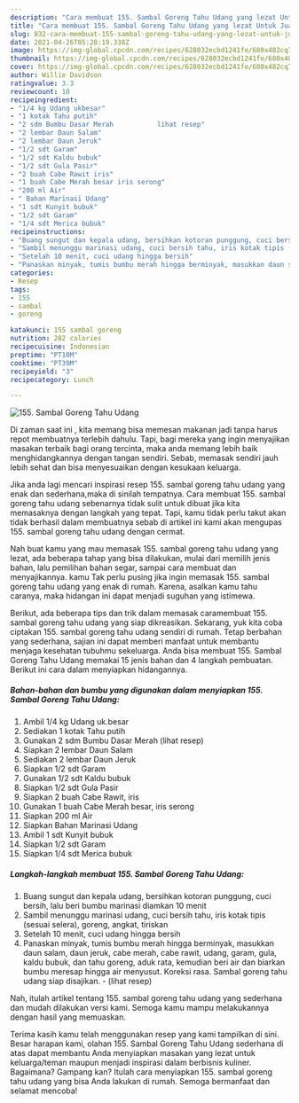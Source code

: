 ```yaml
---
description: "Cara membuat 155. Sambal Goreng Tahu Udang yang lezat Untuk Jualan"
title: "Cara membuat 155. Sambal Goreng Tahu Udang yang lezat Untuk Jualan"
slug: 832-cara-membuat-155-sambal-goreng-tahu-udang-yang-lezat-untuk-jualan
date: 2021-04-26T05:28:19.338Z
image: https://img-global.cpcdn.com/recipes/628032ecbd1241fe/680x482cq70/155-sambal-goreng-tahu-udang-foto-resep-utama.jpg
thumbnail: https://img-global.cpcdn.com/recipes/628032ecbd1241fe/680x482cq70/155-sambal-goreng-tahu-udang-foto-resep-utama.jpg
cover: https://img-global.cpcdn.com/recipes/628032ecbd1241fe/680x482cq70/155-sambal-goreng-tahu-udang-foto-resep-utama.jpg
author: Willie Davidson
ratingvalue: 3.3
reviewcount: 10
recipeingredient:
- "1/4 kg Udang ukbesar"
- "1 kotak Tahu putih"
- "2 sdm Bumbu Dasar Merah           lihat resep"
- "2 lembar Daun Salam"
- "2 lembar Daun Jeruk"
- "1/2 sdt Garam"
- "1/2 sdt Kaldu bubuk"
- "1/2 sdt Gula Pasir"
- "2 buah Cabe Rawit iris"
- "1 buah Cabe Merah besar iris serong"
- "200 ml Air"
- " Bahan Marinasi Udang"
- "1 sdt Kunyit bubuk"
- "1/2 sdt Garam"
- "1/4 sdt Merica bubuk"
recipeinstructions:
- "Buang sungut dan kepala udang, bersihkan kotoran punggung, cuci bersih, lalu beri bumbu marinasi diamkan 10 menit"
- "Sambil menunggu marinasi udang, cuci bersih tahu, iris kotak tipis (sesuai selera), goreng, angkat, tiriskan"
- "Setelah 10 menit, cuci udang hingga bersih"
- "Panaskan minyak, tumis bumbu merah hingga berminyak, masukkan daun salam, daun jeruk, cabe merah, cabe rawit, udang, garam, gula, kaldu bubuk, dan tahu goreng, aduk rata, kemudian beri air dan biarkan bumbu meresap hingga air menyusut. Koreksi rasa. Sambal goreng tahu udang siap disajikan.           (lihat resep)"
categories:
- Resep
tags:
- 155
- sambal
- goreng

katakunci: 155 sambal goreng 
nutrition: 282 calories
recipecuisine: Indonesian
preptime: "PT10M"
cooktime: "PT39M"
recipeyield: "3"
recipecategory: Lunch

---
```



![155. Sambal Goreng Tahu Udang](https://img-global.cpcdn.com/recipes/628032ecbd1241fe/680x482cq70/155-sambal-goreng-tahu-udang-foto-resep-utama.jpg)

Di zaman  saat ini , kita memang bisa memesan makanan jadi tanpa harus repot membuatnya terlebih dahulu. Tapi, bagi mereka yang ingin menyajikan masakan terbaik bagi orang tercinta, maka anda memang lebih baik menghidangkannya dengan tangan sendiri. Sebab, memasak sendiri jauh lebih sehat dan bisa menyesuaikan dengan kesukaan keluarga.

Jika anda lagi mencari inspirasi resep 155. sambal goreng tahu udang yang enak dan sederhana,maka di sinilah tempatnya. Cara membuat 155. sambal goreng tahu udang  sebenarnya tidak sulit untuk dibuat jika kita memasaknya dengan langkah yang tepat. Tapi, kamu tidak perlu takut akan tidak berhasil dalam membuatnya 
sebab di artikel ini kami akan mengupas 155. sambal goreng tahu udang dengan cermat.  



Nah buat kamu yang mau memasak 155. sambal goreng tahu udang yang lezat, ada beberapa tahap yang bisa dilakukan, mulai dari memilih jenis bahan, lalu pemilihan bahan segar, sampai cara membuat dan menyajikannya. kamu Tak perlu pusing jika ingin memasak 155. sambal goreng tahu udang yang enak di rumah. Karena, asalkan kamu  tahu caranya, maka hidangan ini dapat menjadi suguhan yang istimewa.

Berikut, ada beberapa tips dan trik dalam memasak caramembuat 155. sambal goreng tahu udang yang siap dikreasikan. Sekarang, yuk kita coba ciptakan 155. sambal goreng tahu udang sendiri di rumah. Tetap berbahan yang sederhana, sajian ini dapat memberi manfaat untuk membantu menjaga kesehatan tubuhmu sekeluarga. Anda bisa membuat 155. Sambal Goreng Tahu Udang memakai 15 jenis bahan dan 4 langkah pembuatan. Berikut ini cara dalam menyiapkan hidangannya.

<!--inarticleads1-->

##### Bahan-bahan dan bumbu yang digunakan dalam menyiapkan 155. Sambal Goreng Tahu Udang:

1. Ambil 1/4 kg Udang uk.besar
1. Sediakan 1 kotak Tahu putih
1. Gunakan 2 sdm Bumbu Dasar Merah           (lihat resep)
1. Siapkan 2 lembar Daun Salam
1. Sediakan 2 lembar Daun Jeruk
1. Siapkan 1/2 sdt Garam
1. Gunakan 1/2 sdt Kaldu bubuk
1. Siapkan 1/2 sdt Gula Pasir
1. Siapkan 2 buah Cabe Rawit, iris
1. Gunakan 1 buah Cabe Merah besar, iris serong
1. Siapkan 200 ml Air
1. Siapkan  Bahan Marinasi Udang
1. Ambil 1 sdt Kunyit bubuk
1. Siapkan 1/2 sdt Garam
1. Siapkan 1/4 sdt Merica bubuk




<!--inarticleads2-->

##### Langkah-langkah membuat 155. Sambal Goreng Tahu Udang:

1. Buang sungut dan kepala udang, bersihkan kotoran punggung, cuci bersih, lalu beri bumbu marinasi diamkan 10 menit
1. Sambil menunggu marinasi udang, cuci bersih tahu, iris kotak tipis (sesuai selera), goreng, angkat, tiriskan
1. Setelah 10 menit, cuci udang hingga bersih
1. Panaskan minyak, tumis bumbu merah hingga berminyak, masukkan daun salam, daun jeruk, cabe merah, cabe rawit, udang, garam, gula, kaldu bubuk, dan tahu goreng, aduk rata, kemudian beri air dan biarkan bumbu meresap hingga air menyusut. Koreksi rasa. Sambal goreng tahu udang siap disajikan. -           (lihat resep)




Nah, itulah artikel tentang  155. sambal goreng tahu udang  yang sederhana dan mudah dilakukan versi kami. Semoga kamu mampu melakukannya dengan hasil yang memuaskan. 

Terima kasih kamu telah menggunakan resep yang kami tampilkan di sini. Besar harapan kami, olahan  155. Sambal Goreng Tahu Udang sederhana di atas dapat membantu Anda menyiapkan masakan yang lezat untuk keluarga/teman maupun menjadi inspirasi dalam berbisnis kuliner. Bagaimana? Gampang kan? Itulah cara menyiapkan 155. sambal goreng tahu udang yang bisa Anda lakukan di rumah. Semoga bermanfaat dan selamat mencoba!

